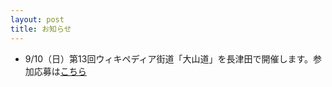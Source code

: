 ```yaml
---
layout: post
title: お知らせ
---
```


- 9/10（日）第13回ウィキペディア街道「大山道」を長津田で開催します。参加応募は[こちら](http://wikipedia-road-13.peatix.com/)
